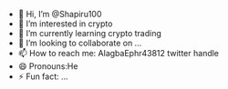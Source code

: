 - 👋 Hi, I’m @Shapiru100
- 👀 I’m interested in crypto
- 🌱 I’m currently learning crypto trading
- 💞️ I’m looking to collaborate on ...
- 📫 How to reach me: AlagbaEphr43812 twitter handle
- 😄 Pronouns:He
- ⚡ Fun fact: ...

<!---
Shapiru100/Shapiru100 is a ✨ special ✨ repository because its `README.md` (this file) appears on your GitHub profile.
You can click the Preview link to take a look at your changes.
--->

